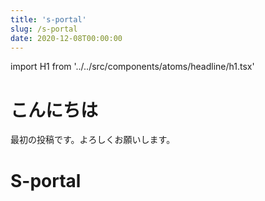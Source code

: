 ```yaml
---
title: 's-portal'
slug: /s-portal
date: 2020-12-08T00:00:00
---
```


import H1 from '../../src/components/atoms/headline/h1.tsx'

# こんにちは

最初の投稿です。よろしくお願いします。

<H1>S-portal</H1>
